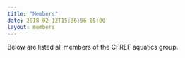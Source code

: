 ```yaml
---
title: "Members"
date: 2018-02-12T15:36:56-05:00
layout: members
---
```


Below are listed all members of the CFREF aquatics group.
